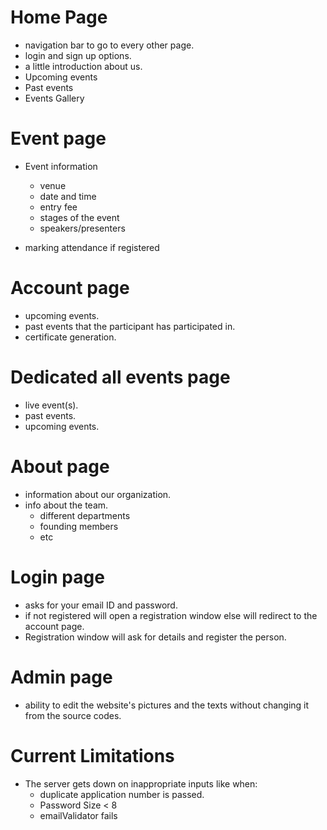 # Home Page

- navigation bar to go to every other page.
- login and sign up options.
- a little introduction about us.
- Upcoming events
- Past events
- Events Gallery

# Event page

- Event information

  - venue
  - date and time
  - entry fee
  - stages of the event
  - speakers/presenters

- marking attendance if registered

# Account page

- upcoming events.
- past events that the participant has participated in.
- certificate generation.

# Dedicated all events page

- live event(s).
- past events.
- upcoming events.

# About page

- information about our organization.
- info about the team.
  - different departments
  - founding members
  - etc

# Login page

- asks for your email ID and password.
- if not registered will open a registration window else will redirect to the account page.
- Registration window will ask for details and register the person.

# Admin page

- ability to edit the website's pictures and the texts without changing it from the source codes.

# Current Limitations

- The server gets down on inappropriate inputs like when:
  - duplicate application number is passed.
  - Password Size < 8
  - emailValidator fails
